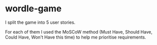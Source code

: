 # wordle-game

I split the game into 5 user stories. 

For each of them I used the MoSCoW method (Must Have, Should Have, Could Have, Won't Have this time) to help me prioritise requirements. 
